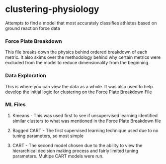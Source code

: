 # clustering-physiology
Attempts to find a model that most accurately classifies athletes based on ground reaction force data

### Force Plate Breakdown
This file breaks down the physics behind ordered breakdown of each metric. It also skims over the methodology behind why certain metrics were excluded from the model to reduce dimensionality from the beginning.

### Data Exploration
This is where you can view the data as a whole.  It was also used to help develop the initial logic for clustering on the Force Plate Breakdown File

### ML Files
1. Kmeans - This was used first to see if unsupervised learning identified similar clusters to what was mentioned in the Force Plate Breakdown file

2. Bagged CART - The first supervised learning technique used due to no tuning parameters, so most simple

3. CART - The second model chosen due to the ability to view the hierarchical decision making process and fairly limited tuning parameters.  Multipe CART models were run.
